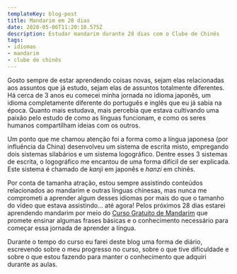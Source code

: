 ```yaml
---
templateKey: blog-post
title: Mandarim em 28 dias
date: 2020-05-06T11:20:10.575Z
description: Estudar mandarim durante 28 dias com o Clube de Chinês
tags:
- idiomas
- mandarim
- clube de chinês
---
```


Gosto sempre de estar aprendendo coisas novas, sejam elas relacionadas aos assuntos que já estudo, sejam elas de assuntos totalmente diferentes. Há cerca de 3 anos eu comecei minha jornada no idioma japonês, um idioma completamente diferente do português e inglês que eu já sabia na época. Quanto mais estudava, mais percebia que estava cultivando uma paixão pelo estudo de como as línguas funcionam, e como os seres humanos compartilham ideias com os outros.

Um ponto que me chamou atenção foi a forma como a língua japonesa (por influência da China) desenvolveu um sistema de escrita misto, empregando dois sistemas silabários e um sistema logográfico. Dentre esses 3 sistemas de escrita, o logográfico me encantou de uma forma difícil de ser explicada. Este sistema é chamado de *kanji* em japonês e *hanzi* em chinês.

Por conta de tamanha atração, estou sempre assistindo conteúdos relacionados ao mandarim e outras línguas chinesas, mas nunca me comprometi a aprender algum desses idiomas por mais do que o tamanho do vídeo que estava assistindo... até agora! Pelos próximos 28 dias estarei aprendendo mandarim por meio do <a href="https://www.cursodechinesgratis.com.br/" target="_blank">Curso Gratuito de Mandarim</a> que promete ensinar algumas frases básicas e o conhecimento necessário para começar essa jornada de aprender a língua.

Durante o tempo do curso eu farei deste blog uma forma de diário, escrevendo sobre o meu progresso no curso, sobre o que tive dificuldade e sobre o que estou fazendo para manter o conhecimento que adquiri durante as aulas.